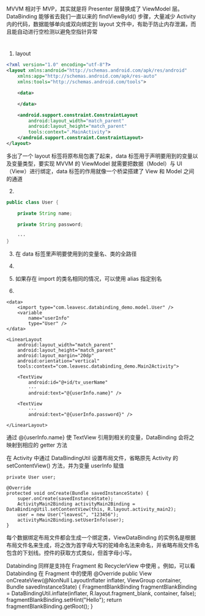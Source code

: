 


# 

MVVM 相对于 MVP，其实就是将 Presenter 层替换成了 ViewModel 层。DataBinding 能够省去我们一直以来的 findViewById() 步骤，大量减少 Activity 内的代码，数据能够单向或双向绑定到 layout 文件中，有助于防止内存泄漏，而且能自动进行空检测以避免空指针异常


# 


1. layout
```xml
<?xml version="1.0" encoding="utf-8"?>
<layout xmlns:android="http://schemas.android.com/apk/res/android"
    xmlns:app="http://schemas.android.com/apk/res-auto"
    xmlns:tools="http://schemas.android.com/tools">

    <data>

    </data>

    <android.support.constraint.ConstraintLayout
        android:layout_width="match_parent"
        android:layout_height="match_parent"
        tools:context=".MainActivity">
    </android.support.constraint.ConstraintLayout>
</layout>

```

多出了一个 layout 标签将原布局包裹了起来，data 标签用于声明要用到的变量以及变量类型，要实现 MVVM 的 ViewModel 就需要把数据（Model）与 UI（View）进行绑定，data 标签的作用就像一个桥梁搭建了 View 和 Model 之间的通道



2. 
```java
public class User {

    private String name;

    private String password;
	
    ···
}
```

3. 在 data 标签里声明要使用到的变量名、类的全路径

<data>
        <variable
            name="userInfo"
            type="com.leavesc.databinding_demo.model.User" />
</data>



4. 
<data>
        <import type="com.leavesc.databinding_demo.model.User"/>
        <variable
            name="userInfo"
            type="User"/>
</data>


5. 如果存在 import 的类名相同的情况，可以使用 alias 指定别名

    <data>
        <import type="com.leavesc.databinding_demo.model.User" />
        <import
            alias="TempUser"
            type="com.leavesc.databinding_demo.model2.User" />
        <variable
            name="userInfo"
            type="User" />
        <variable
            name="tempUserInfo"
            type="TempUser" />
    </data>


6. 

<?xml version="1.0" encoding="utf-8"?>
<layout xmlns:android="http://schemas.android.com/apk/res/android"
    xmlns:tools="http://schemas.android.com/tools">

    <data>
        <import type="com.leavesc.databinding_demo.model.User" />
        <variable
            name="userInfo"
            type="User" />
    </data>

    <LinearLayout
        android:layout_width="match_parent"
        android:layout_height="match_parent"
        android:layout_margin="20dp"
        android:orientation="vertical"
        tools:context="com.leavesc.databinding_demo.Main2Activity">

        <TextView
            android:id="@+id/tv_userName"
            ···
            android:text="@{userInfo.name}" />

        <TextView
            ···
            android:text="@{userInfo.password}" />

    </LinearLayout>

</layout>


通过 @{userInfo.name} 使 TextView 引用到相关的变量，DataBinding 会将之映射到相应的 getter 方法


在 Activity 中通过 DataBindingUtil 设置布局文件，省略原先 Activity 的 setContentView() 方法，并为变量 userInfo 赋值


    private User user;

    @Override
    protected void onCreate(Bundle savedInstanceState) {
        super.onCreate(savedInstanceState);
        ActivityMain2Binding activityMain2Binding = DataBindingUtil.setContentView(this, R.layout.activity_main2);
        user = new User("leavesC", "123456");
        activityMain2Binding.setUserInfo(user);
    }



每个数据绑定布局文件都会生成一个绑定类，ViewDataBinding 的实例名是根据布局文件名来生成，将之改为首字母大写的驼峰命名法来命名，并省略布局文件名包含的下划线。控件的获取方式类似，但首字母小写。



Databinding 同样是支持在 Fragment 和 RecyclerView 中使用 。例如，可以看 Databinding 在 Fragment 中的使用
    @Override
    public View onCreateView(@NonNull LayoutInflater inflater, ViewGroup container, Bundle savedInstanceState) {
        FragmentBlankBinding fragmentBlankBinding = DataBindingUtil.inflate(inflater, R.layout.fragment_blank, container, false);
        fragmentBlankBinding.setHint("Hello");
        return fragmentBlankBinding.getRoot();
    }
